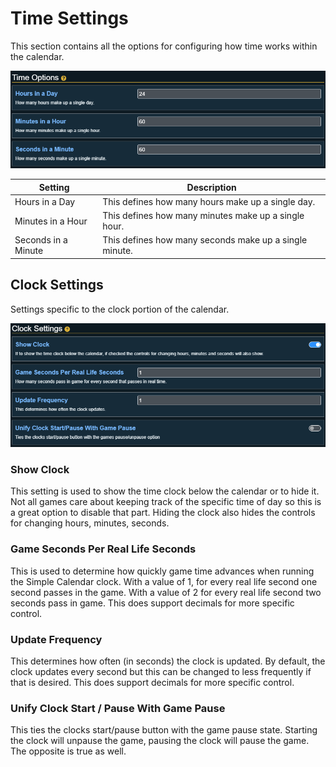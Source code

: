 # Time Settings

This section contains all the options for configuring how time works within the calendar.

![](../images/calendar-time.png)

| Setting             | Description                                            |
|---------------------|--------------------------------------------------------|
| Hours in a Day      | This defines how many hours make up a single day.      |
| Minutes in a Hour   | This defines how many minutes make up a single hour.   |
| Seconds in a Minute | This defines how many seconds make up a single minute. |

## Clock Settings

Settings specific to the clock portion of the calendar.

![](../images/calendar-clock.png)

### Show Clock

This setting is used to show the time clock below the calendar or to hide it. Not all games care about keeping track of the specific time of day so this is a great option to disable that part. Hiding the clock also hides the controls for changing hours, minutes, seconds.

### Game Seconds Per Real Life Seconds

This is used to determine how quickly game time advances when running the Simple Calendar clock. With a value of 1, for every real life second one second passes in the game. With a value of 2 for every real life second two seconds pass in game. This does support decimals for more specific control.

### Update Frequency

This determines how often (in seconds) the clock is updated. By default, the clock updates every second but this can be changed to less frequently if that is desired. This does support decimals for more specific control.

### Unify Clock Start / Pause With Game Pause

This ties the clocks start/pause button with the game pause state. Starting the clock will unpause the game, pausing the clock will pause the game. The opposite is true as well.
